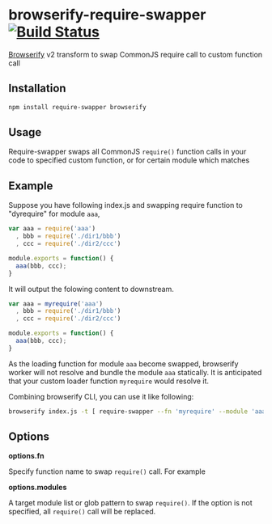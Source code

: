 # browserify-require-swapper [![Build Status](https://secure.travis-ci.org/stomita/browserify-require-swapper.png?branch=master)](http://travis-ci.org/stomita/browserify-require-swapper)

[Browserify](http://browserify.org) v2 transform to swap CommonJS require call to custom function call

## Installation ##

``` bash
npm install require-swapper browserify
```

## Usage ##

Require-swapper swaps all CommonJS `require()` function calls in your code to specified custom function, or for certain module which matches 


## Example ###

Suppose you have following index.js and swapping require function to "dyrequire" for module `aaa`,

``` javascript
var aaa = require('aaa')
  , bbb = require('./dir1/bbb')
  , ccc = require('./dir2/ccc')

module.exports = function() {
  aaa(bbb, ccc);
}
```

It will output the folowing content to downstream.

``` javascript
var aaa = myrequire('aaa')
  , bbb = require('./dir1/bbb')
  , ccc = require('./dir2/ccc')

module.exports = function() {
  aaa(bbb, ccc);
}
```

As the loading function for module `aaa` become swapped, browserify worker will not resolve and bundle the module `aaa` statically.
It is anticipated that your custom loader function `myrequire` would resolve it.

Combining browserify CLI, you can use it like following:

``` bash
browserify index.js -t [ require-swapper --fn 'myrequire' --module 'aaa'  ] > bundle.js
```


## Options ##

**options.fn**

Specify function name to swap `require()` call. For example

**options.modules**

A target module list or glob pattern to swap `require()`. If the option is not specified, all `require()` call will be replaced.

